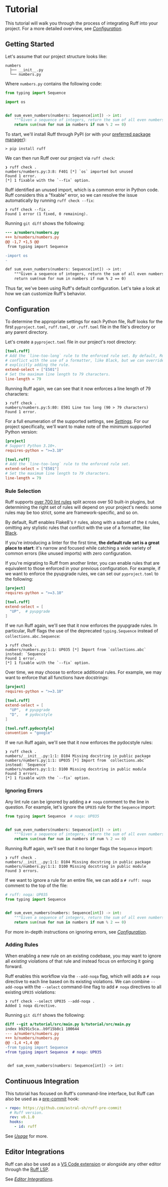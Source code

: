 # Tutorial

This tutorial will walk you through the process of integrating Ruff into your project. For a more
detailed overview, see [_Configuration_](configuration.md).

## Getting Started

Let's assume that our project structure looks like:

```text
numbers
  ├── __init__.py
  └── numbers.py
```

Where `numbers.py` contains the following code:

```py
from typing import Sequence

import os


def sum_even_numbers(numbers: Sequence[int]) -> int:
    """Given a sequence of integers, return the sum of all even numbers in the sequence."""
    return sum(num for num in numbers if num % 2 == 0)
```

To start, we'll install Ruff through PyPI (or with your [preferred package manager](installation.md)):

```shell
> pip install ruff
```

We can then run Ruff over our project via `ruff check`:

```shell
❯ ruff check .
numbers/numbers.py:3:8: F401 [*] `os` imported but unused
Found 1 error.
[*] 1 fixable with the `--fix` option.
```

Ruff identified an unused import, which is a common error in Python code. Ruff considers this a
"fixable" error, so we can resolve the issue automatically by running `ruff check --fix`:

```shell
❯ ruff check --fix .
Found 1 error (1 fixed, 0 remaining).
```

Running `git diff` shows the following:

```diff
--- a/numbers/numbers.py
+++ b/numbers/numbers.py
@@ -1,7 +1,5 @@
 from typing import Sequence

-import os
-

def sum_even_numbers(numbers: Sequence[int]) -> int:
    """Given a sequence of integers, return the sum of all even numbers in the sequence."""
    return sum(num for num in numbers if num % 2 == 0)
```

Thus far, we've been using Ruff's default configuration. Let's take a look at how we can customize
Ruff's behavior.

## Configuration

To determine the appropriate settings for each Python file, Ruff looks for the first
`pyproject.toml`, `ruff.toml`, or `.ruff.toml` file in the file's directory or any parent directory.

Let's create a `pyproject.toml` file in our project's root directory:

```toml
[tool.ruff]
# Add the `line-too-long` rule to the enforced rule set. By default, Ruff omits rules that
# conflict with the use of a formatter, like Black, but we can override this behavior by
# explicitly adding the rule.
extend-select = ["E501"]
# Set the maximum line length to 79 characters.
line-length = 79
```

Running Ruff again, we can see that it now enforces a line length of 79 characters:

```shell
❯ ruff check .
numbers/numbers.py:5:80: E501 Line too long (90 > 79 characters)
Found 1 error.
```

For a full enumeration of the supported settings, see [_Settings_](settings.md). For our project
specifically, we'll want to make note of the minimum supported Python version:

```toml
[project]
# Support Python 3.10+.
requires-python = ">=3.10"

[tool.ruff]
# Add the `line-too-long` rule to the enforced rule set.
extend-select = ["E501"]
# Set the maximum line length to 79 characters.
line-length = 79
```

### Rule Selection

Ruff supports [over 700 lint rules](rules.md) split across over 50 built-in plugins, but
determining the right set of rules will depend on your project's needs: some rules may be too
strict, some are framework-specific, and so on.

By default, Ruff enables Flake8's `F` rules, along with a subset of the `E` rules, omitting any
stylistic rules that conflict with the use of a formatter, like [Black](https://github.com/psf/black).

If you're introducing a linter for the first time, **the default rule set is a great place to
start**: it's narrow and focused while catching a wide variety of common errors (like unused
imports) with zero configuration.

If you're migrating to Ruff from another linter, you can enable rules that are equivalent to
those enforced in your previous configuration. For example, if we want to enforce the pyupgrade
rules, we can set our `pyproject.toml` to the following:

```toml
[project]
requires-python = ">=3.10"

[tool.ruff]
extend-select = [
  "UP",  # pyupgrade
]
```

If we run Ruff again, we'll see that it now enforces the pyupgrade rules. In particular, Ruff flags
the use of the deprecated `typing.Sequence` instead of `collections.abc.Sequence`:

```shell
❯ ruff check .
numbers/numbers.py:1:1: UP035 [*] Import from `collections.abc` instead: `Sequence`
Found 1 error.
[*] 1 fixable with the `--fix` option.
```

Over time, we may choose to enforce additional rules. For example, we may want to enforce that
all functions have docstrings:

```toml
[project]
requires-python = ">=3.10"

[tool.ruff]
extend-select = [
  "UP",  # pyupgrade
  "D",   # pydocstyle
]

[tool.ruff.pydocstyle]
convention = "google"
```

If we run Ruff again, we'll see that it now enforces the pydocstyle rules:

```shell
❯ ruff check .
numbers/__init__.py:1:1: D104 Missing docstring in public package
numbers/numbers.py:1:1: UP035 [*] Import from `collections.abc` instead: `Sequence`
numbers/numbers.py:1:1: D100 Missing docstring in public module
Found 3 errors.
[*] 1 fixable with the `--fix` option.
```

### Ignoring Errors

Any lint rule can be ignored by adding a `# noqa` comment to the line in question. For example,
let's ignore the `UP035` rule for the `Sequence` import:

```py
from typing import Sequence  # noqa: UP035


def sum_even_numbers(numbers: Sequence[int]) -> int:
    """Given a sequence of integers, return the sum of all even numbers in the sequence."""
    return sum(num for num in numbers if num % 2 == 0)
```

Running Ruff again, we'll see that it no longer flags the `Sequence` import:

```shell
❯ ruff check .
numbers/__init__.py:1:1: D104 Missing docstring in public package
numbers/numbers.py:1:1: D100 Missing docstring in public module
Found 3 errors.
```

If we want to ignore a rule for an entire file, we can add a `# ruff: noqa` comment to the top of
the file:

```py
# ruff: noqa: UP035
from typing import Sequence


def sum_even_numbers(numbers: Sequence[int]) -> int:
    """Given a sequence of integers, return the sum of all even numbers in the sequence."""
    return sum(num for num in numbers if num % 2 == 0)
```

For more in-depth instructions on ignoring errors, see [_Configuration_](configuration.md#error-suppression).

### Adding Rules

When enabling a new rule on an existing codebase, you may want to ignore all _existing_
violations of that rule and instead focus on enforcing it going forward.

Ruff enables this workflow via the `--add-noqa` flag, which will adds a `# noqa` directive to each
line based on its existing violations. We can combine `--add-noqa` with the `--select` command-line
flag to add `# noqa` directives to all existing `UP035` violations:

```shell
❯ ruff check --select UP035 --add-noqa .
Added 1 noqa directive.
```

Running `git diff` shows the following:

```diff
diff --git a/tutorial/src/main.py b/tutorial/src/main.py
index b9291c5ca..b9f15b8c1 100644
--- a/numbers/numbers.py
+++ b/numbers/numbers.py
@@ -1,4 +1,4 @@
-from typing import Sequence
+from typing import Sequence  # noqa: UP035


 def sum_even_numbers(numbers: Sequence[int]) -> int:
```

## Continuous Integration

This tutorial has focused on Ruff's command-line interface, but Ruff can also be used as a
[pre-commit](https://pre-commit.com) hook:

```yaml
- repo: https://github.com/astral-sh/ruff-pre-commit
  # Ruff version.
  rev: v0.1.0
  hooks:
    - id: ruff
```

See [_Usage_](usage.md) for more.

## Editor Integrations

Ruff can also be used as a [VS Code extension](https://github.com/astral-sh/ruff-vscode) or
alongside any other editor through the [Ruff LSP](https://github.com/astral-sh/ruff-lsp).

See [_Editor Integrations_](editor-integrations.md).
